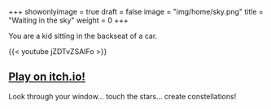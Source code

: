 +++
showonlyimage = true
draft = false
image = "img/home/sky.png"
title = "Waiting in the sky"
weight = 0
+++

You are a kid sitting in the backseat of a car.
<!--more-->

{{< youtube jZDTvZSAIFo >}}

## [Play on itch.io!](https://ludipe.itch.io/waiting-in-the-sky)

Look through your window... touch the stars... create constellations!